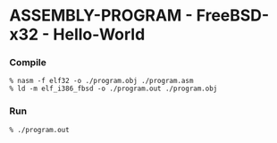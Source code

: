 # ASSEMBLY-PROGRAM - FreeBSD-x32 - Hello-World
### Compile
```
% nasm -f elf32 -o ./program.obj ./program.asm
% ld -m elf_i386_fbsd -o ./program.out ./program.obj
```

### Run
```
% ./program.out
```
